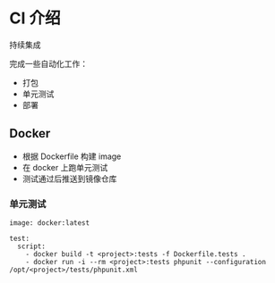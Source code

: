 # CI 介绍 

持续集成

完成一些自动化工作：
- 打包
- 单元测试
- 部署

## Docker

- 根据 Dockerfile 构建 image
- 在 docker 上跑单元测试 
- 测试通过后推送到镜像仓库

### 单元测试

```
image: docker:latest

test:
  script:
    - docker build -t <project>:tests -f Dockerfile.tests . 
    - docker run -i --rm <project>:tests phpunit --configuration /opt/<project>/tests/phpunit.xml
```

